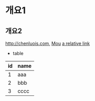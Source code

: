 # 개요1
## 개요2
<http://chenluois.com>,
[Mou](https://twitter.com/mou)
[a relative link](other_file.md)
[^1]: And that's the footnote.
![logo](http://finfra.com/f/f.png)
* table

|id|name |
|--|-----|
|1 |aaa |
|2 |bbb |
|3 |cccc | 
